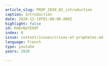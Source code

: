 ```yaml
---
article_slug: PROP_2020_02_introduction
caption: Introduction
date: 2020-12-10T01:00:00.000Z
highlight: false
id: KmQvNpYEOdY
index: 0
issue: content/issues/crises-et-prophetes.md
language: French
type: youtube
years: 2020

---
```


